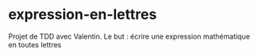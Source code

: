 expression-en-lettres
=====================

Projet de TDD avec Valentin. Le but : écrire une expression mathématique en toutes lettres
